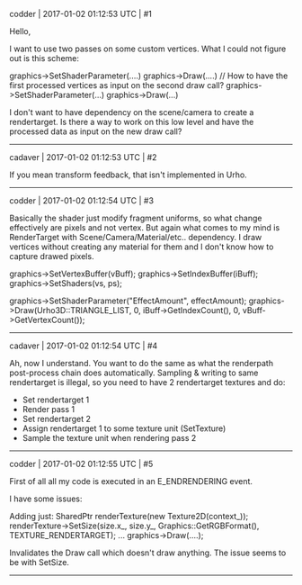 codder | 2017-01-02 01:12:53 UTC | #1

Hello,

I want to use two passes on some custom vertices.
What I could not figure out is this scheme:

graphics->SetShaderParameter(....)
graphics->Draw(....)
// How to have the first processed vertices as input on the second draw call?
graphics->SetShaderParameter(...)
graphics->Draw(...)

I don't want to have dependency on the scene/camera to create a rendertarget.
Is there a way to work on this low level and have the processed data as input on the new draw call?

-------------------------

cadaver | 2017-01-02 01:12:53 UTC | #2

If you mean transform feedback, that isn't implemented in Urho.

-------------------------

codder | 2017-01-02 01:12:54 UTC | #3

Basically the shader just modify fragment uniforms, so what change effectively are pixels and not vertex.
But again what comes to my mind is RenderTarget with Scene/Camera/Material/etc.. dependency.
I draw vertices without creating any material for them and I don't know how to capture drawed pixels.

graphics->SetVertexBuffer(vBuff);
graphics->SetIndexBuffer(iBuff);
graphics->SetShaders(vs, ps);

graphics->SetShaderParameter("EffectAmount", effectAmount);
graphics->Draw(Urho3D::TRIANGLE_LIST, 0, iBuff->GetIndexCount(), 0, vBuff->GetVertexCount());

-------------------------

cadaver | 2017-01-02 01:12:54 UTC | #4

Ah, now I understand. You want to do the same as what the renderpath post-process chain does automatically. Sampling & writing to same rendertarget is illegal, so you need to have 2 rendertarget textures and do:

- Set rendertarget 1
- Render pass 1
- Set rendertarget 2
- Assign rendertarget 1 to some texture unit (SetTexture)
- Sample the texture unit when rendering pass 2

-------------------------

codder | 2017-01-02 01:12:55 UTC | #5

First of all all my code is executed in an E_ENDRENDERING event.

I have some issues:

Adding just:
SharedPtr<Texture2D> renderTexture(new Texture2D(context_));
renderTexture->SetSize(size.x_, size.y_, Graphics::GetRGBFormat(), TEXTURE_RENDERTARGET);
...
graphics->Draw(....);

Invalidates the Draw call which doesn't draw anything.
The issue seems to be with SetSize.

-------------------------

